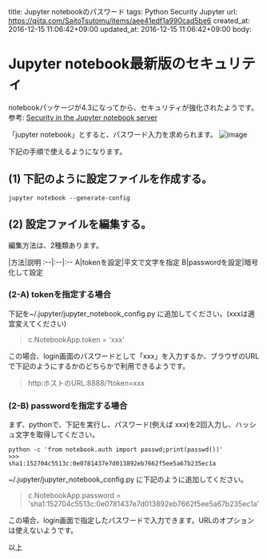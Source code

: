 title: Jupyter notebookのパスワード
tags: Python Security Jupyter
url: https://qiita.com/SaitoTsutomu/items/aee41edf1a990cad5be6
created_at: 2016-12-15 11:06:42+09:00
updated_at: 2016-12-15 11:06:42+09:00
body:

# Jupyter notebook最新版のセキュリティ
notebookパッケージが4.3になってから、セキュリティが強化されたようです。
参考: [Security in the Jupyter notebook server](https://jupyter-notebook.readthedocs.io/en/latest/security.html#server-security)

「jupyter notebook」とすると、パスワード入力を求められます。
![image](https://qiita-image-store.s3.amazonaws.com/0/13955/141fcd8b-c605-24b4-3e05-04a883876951.png)

下記の手順で使えるようになります。

## (1) 下記のように設定ファイルを作成する。

```
jupyter notebook --generate-config
```

## (2) 設定ファイルを編集する。
編集方法は、2種類あります。

 |方法|説明
:--|:--|:--
A|tokenを設定|平文で文字を指定
B|passwordを設定|暗号化して設定

### (2-A) tokenを指定する場合
下記を~/.jupyter/jupyter_notebook_config.py に追加してください。(xxxは適宜変えてください)

> c.NotebookApp.token = 'xxx'

この場合、login画面のパスワードとして「xxx」を入力するか、ブラウザのURLで下記のようにするかのどちらかで利用できるようです。

> http:ホストのURL:8888/?token=xxx

### (2-B) passwordを指定する場合
まず、pythonで、下記を実行し、パスワード(例えば xxx)を2回入力し、ハッシュ文字を取得してください。

```
python -c 'from notebook.auth import passwd;print(passwd())'
>>>
sha1:152704c5513c:0e0781437e7d013892eb7662f5ee5a67b235ec1a
```

~/.jupyter/jupyter_notebook_config.py に下記のように追加してください。

> c.NotebookApp.password = 'sha1:152704c5513c:0e0781437e7d013892eb7662f5ee5a67b235ec1a'

この場合、login画面で指定したパスワードで入力できます。URLのオプションは使えないようです。

以上

